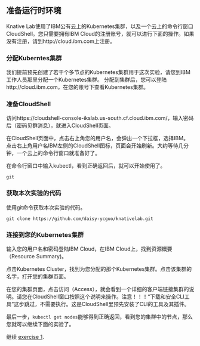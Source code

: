 ## 准备运行时环境

Knative Lab使用了IBM公有云上的Kubernetes集群，以及一个云上的命令行窗口CloudShell。您只需要拥有IBM Cloud的注册账号，就可以进行下面的操作。如果没有注册，请到http://cloud.ibm.com上注册。

### 分配Kuberntes集群

我们提前预先创建了若干个多节点的Kubernetes集群用于这次实验，请您到IBM工作人员那里分配一个Kubernetes集群。
分配到集群后，您可以登陆http://cloud.ibm.com，在您的账号下查看Kubernetes集群。

### 准备CloudShell

访问https://cloudshell-console-ikslab.us-south.cf.cloud.ibm.com/，输入密码后（密码见群消息），就进入CloudShell页面。

在CloudShell页面中，点击右上角您的用户名，会弹出一个下拉框，选择IBM。
点击右上角用户名IBM左侧的CloudShell图标，页面会开始刷新。大约等待几分钟，一个云上的命令行窗口就准备好了。

在命令行窗口中输入kubectl，看到正确返回后，就可以开始使用了。
```
git
```

### 获取本次实验的代码

使用git命令获取本次实验的代码。

```
git clone https://github.com/daisy-ycguo/knativelab.git
```

### 连接到您的Kubernetes集群

输入您的用户名和密码登陆IBM Cloud，在IBM Cloud上，找到资源概要（Resource Summary)。

点击Kubernetes Cluster，找到为您分配的那个Kubernetes集群。点击该集群的名字，打开您的集群页面。

在您的集群页面，点击访问（Access），就会看到一个详细的客户端链接集群的说明。请您在CloudShell窗口按照这个说明来操作。注意！！！“下载和安全CLI工具”这步跳过，不需要执行。这是CloudShell里预先安装了CLI的工具及其插件。

最后一步，`kubectl get nodes`能够得到正确返回，看到您的集群中的节点，那么您就可以继续下面的实验了。


继续 [exercise 1](../exercise-1/README.md).
